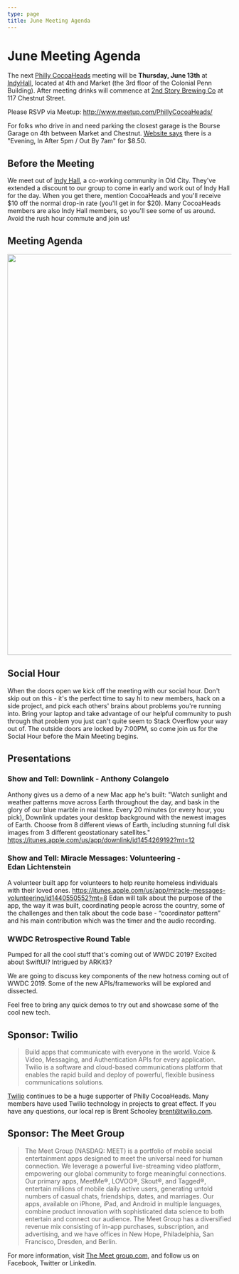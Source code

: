 ```yaml
---
type: page
title: June Meeting Agenda
---
```


# June Meeting Agenda

The next [Philly CocoaHeads][PC] meeting will be **Thursday, June 13th** at [IndyHall][IndyHall], located at 4th and Market (the 3rd floor of the Colonial Penn Building). After meeting drinks will commence at [2nd Story Brewing Co][2nd Story Brewing Co] at 117 Chestnut Street.

[PC]:http://phillycocoa.org
[IndyHall]:https://www.indyhall.org/
[2nd Story Brewing Co]:http://www.2ndstorybrewing.com

Please RSVP via Meetup: <http://www.meetup.com/PhillyCocoaHeads/>

For folks who drive in and need parking the closest garage is the Bourse Garage on 4th between Market and Chestnut. [Website says](https://www.parkme.com/lot/85982/bourse-garage-philadelphia-pa) there is a "Evening, In After 5pm / Out By 7am" for $8.50.

## Before the Meeting
We meet out of <a href="https://www.indyhall.org">Indy Hall</a>, a co-working community in Old City. They've extended a discount to our group to come in early and work out of Indy Hall for the day. When you get there, mention CocoaHeads and you'll receive $10 off the normal drop-in rate (you'll get in for $20). Many CocoaHeads members are also Indy Hall members, so you'll see some of us around. Avoid the rush hour commute and join us!

## Meeting Agenda

<p><img src="/images/agenda.png" width="900px"/></p>

## Social Hour
When the doors open we kick off the meeting with our social hour. Don't skip out on this - it's the perfect time to say hi to new members, hack on a side project, and pick each others' brains about problems you're running into. Bring your laptop and take advantage of our helpful community to push through that problem you just can't quite seem to Stack Overflow your way out of. The outside doors are locked by 7:00PM, so come join us for the Social Hour before the Main Meeting begins.

## Presentations
### Show and Tell: Downlink - Anthony Colangelo
Anthony gives us a demo of a new Mac app he's built:
"Watch sunlight and weather patterns move across Earth throughout the day, and bask in the glory of our blue marble in real time.
Every 20 minutes (or every hour, you pick), Downlink updates your desktop background with the newest images of Earth.
Choose from 8 different views of Earth, including stunning full disk images from 3 different geostationary satellites."
https://itunes.apple.com/us/app/downlink/id1454269192?mt=12

### Show and Tell: Miracle Messages: Volunteering - Edan Lichtenstein
A volunteer built app for volunteers to help reunite homeless individuals with their loved ones.
https://itunes.apple.com/us/app/miracle-messages-volunteering/id1440550552?mt=8
Edan will talk about the purpose of the app, the way it was built, coordinating people across the country, some of the challenges and then talk about the code base - “coordinator pattern” and his main contribution which was the timer and the audio recording.

### WWDC Retrospective Round Table
Pumped for all the cool stuff that's coming out of WWDC 2019? Excited about SwiftUI? Intrigued by ARKit3?

We are going to discuss key components of the new hotness coming out of WWDC 2019. Some of the new APIs/frameworks will be explored and dissected.

Feel free to bring any quick demos to try out and showcase some of the cool new tech.

## Sponsor: Twilio

> Build apps that communicate with everyone in the world. Voice & Video, Messaging, and Authentication APIs for every application. Twilio is a software and cloud-based communications platform that enables the rapid build and deploy of powerful, flexible business communications solutions.

[Twilio](http://www.twilio.com) continues to be a huge supporter of Philly CocoaHeads. Many members have used Twilio technology in projects to great effect. If you have any questions, our local rep is Brent Schooley <brent@twilio.com>.

## Sponsor: The Meet Group

> The Meet Group (NASDAQ: MEET) is a portfolio of mobile social entertainment apps designed to meet the universal need for human connection. We leverage a powerful live-streaming video platform, empowering our global community to forge meaningful connections. Our primary apps, MeetMe®, LOVOO®, Skout®, and Tagged®, entertain millions of mobile daily active users, generating untold numbers of casual chats, friendships, dates, and marriages. Our apps, available on iPhone, iPad, and Android in multiple languages, combine product innovation with sophisticated data science to both entertain and connect our audience. The Meet Group has a diversified revenue mix consisting of in-app purchases, subscription, and advertising, and we have offices in New Hope, Philadelphia, San Francisco, Dresden, and Berlin. 

For more information, visit [The Meet group.com](https://www.themeetgroup.com), and follow us on Facebook, Twitter or LinkedIn.
